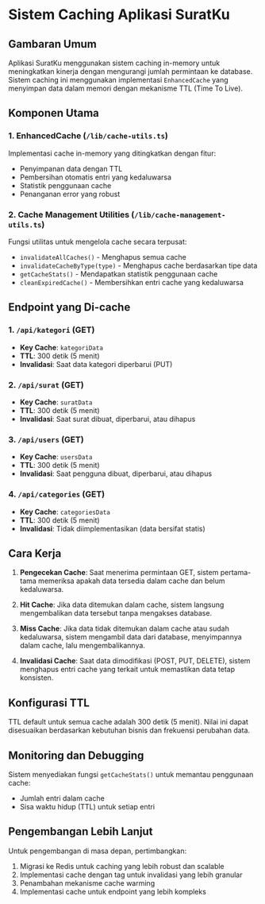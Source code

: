 # Sistem Caching Aplikasi SuratKu

## Gambaran Umum

Aplikasi SuratKu menggunakan sistem caching in-memory untuk meningkatkan kinerja dengan mengurangi jumlah permintaan ke database. Sistem caching ini menggunakan implementasi `EnhancedCache` yang menyimpan data dalam memori dengan mekanisme TTL (Time To Live).

## Komponen Utama

### 1. EnhancedCache (`/lib/cache-utils.ts`)

Implementasi cache in-memory yang ditingkatkan dengan fitur:
- Penyimpanan data dengan TTL
- Pembersihan otomatis entri yang kedaluwarsa
- Statistik penggunaan cache
- Penanganan error yang robust

### 2. Cache Management Utilities (`/lib/cache-management-utils.ts`)

Fungsi utilitas untuk mengelola cache secara terpusat:
- `invalidateAllCaches()` - Menghapus semua cache
- `invalidateCacheByType(type)` - Menghapus cache berdasarkan tipe data
- `getCacheStats()` - Mendapatkan statistik penggunaan cache
- `cleanExpiredCache()` - Membersihkan entri cache yang kedaluwarsa

## Endpoint yang Di-cache

### 1. `/api/kategori` (GET)
- **Key Cache**: `kategoriData`
- **TTL**: 300 detik (5 menit)
- **Invalidasi**: Saat data kategori diperbarui (PUT)

### 2. `/api/surat` (GET)
- **Key Cache**: `suratData`
- **TTL**: 300 detik (5 menit)
- **Invalidasi**: Saat surat dibuat, diperbarui, atau dihapus

### 3. `/api/users` (GET)
- **Key Cache**: `usersData`
- **TTL**: 300 detik (5 menit)
- **Invalidasi**: Saat pengguna dibuat, diperbarui, atau dihapus

### 4. `/api/categories` (GET)
- **Key Cache**: `categoriesData`
- **TTL**: 300 detik (5 menit)
- **Invalidasi**: Tidak diimplementasikan (data bersifat statis)

## Cara Kerja

1. **Pengecekan Cache**: Saat menerima permintaan GET, sistem pertama-tama memeriksa apakah data tersedia dalam cache dan belum kedaluwarsa.

2. **Hit Cache**: Jika data ditemukan dalam cache, sistem langsung mengembalikan data tersebut tanpa mengakses database.

3. **Miss Cache**: Jika data tidak ditemukan dalam cache atau sudah kedaluwarsa, sistem mengambil data dari database, menyimpannya dalam cache, lalu mengembalikannya.

4. **Invalidasi Cache**: Saat data dimodifikasi (POST, PUT, DELETE), sistem menghapus entri cache yang terkait untuk memastikan data tetap konsisten.

## Konfigurasi TTL

TTL default untuk semua cache adalah 300 detik (5 menit). Nilai ini dapat disesuaikan berdasarkan kebutuhan bisnis dan frekuensi perubahan data.

## Monitoring dan Debugging

Sistem menyediakan fungsi `getCacheStats()` untuk memantau penggunaan cache:
- Jumlah entri dalam cache
- Sisa waktu hidup (TTL) untuk setiap entri

## Pengembangan Lebih Lanjut

Untuk pengembangan di masa depan, pertimbangkan:
1. Migrasi ke Redis untuk caching yang lebih robust dan scalable
2. Implementasi cache dengan tag untuk invalidasi yang lebih granular
3. Penambahan mekanisme cache warming
4. Implementasi cache untuk endpoint yang lebih kompleks